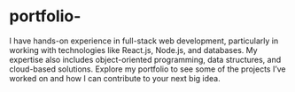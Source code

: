 # portfolio-
I have hands-on experience in full-stack web development, particularly in working with technologies like React.js, Node.js, and databases. My expertise also includes object-oriented programming, data structures, and cloud-based solutions. Explore my portfolio to see some of the projects I’ve worked on and how I can contribute to your next big idea.
